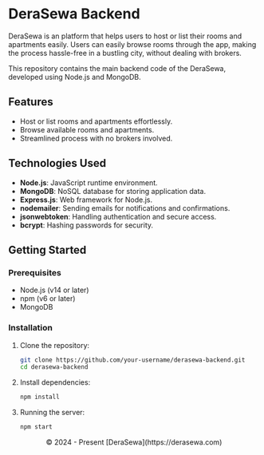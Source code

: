 # DeraSewa Backend

DeraSewa is an platform that helps users to host or list their rooms and apartments easily. Users can easily browse rooms through the app, making the process hassle-free in a bustling city, without dealing with brokers.

This repository contains the main backend code of the DeraSewa, developed using Node.js and MongoDB.

## Features
- Host or list rooms and apartments effortlessly.
- Browse available rooms and apartments.
- Streamlined process with no brokers involved.

## Technologies Used
- **Node.js**: JavaScript runtime environment.
- **MongoDB**: NoSQL database for storing application data.
- **Express.js**: Web framework for Node.js.
- **nodemailer**: Sending emails for notifications and confirmations.
- **jsonwebtoken**: Handling authentication and secure access.
- **bcrypt**: Hashing passwords for security.

## Getting Started

### Prerequisites
- Node.js (v14 or later)
- npm (v6 or later)
- MongoDB

### Installation
1. Clone the repository:
   ```sh
   git clone https://github.com/your-username/derasewa-backend.git
   cd derasewa-backend
2. Install dependencies:
    ```sh
    npm install
    ```
3. Running the server:
    ```sh
    npm start
    ```

<p align="center">
  &copy; 2024 - Present [DeraSewa](https://derasewa.com)
</p>
